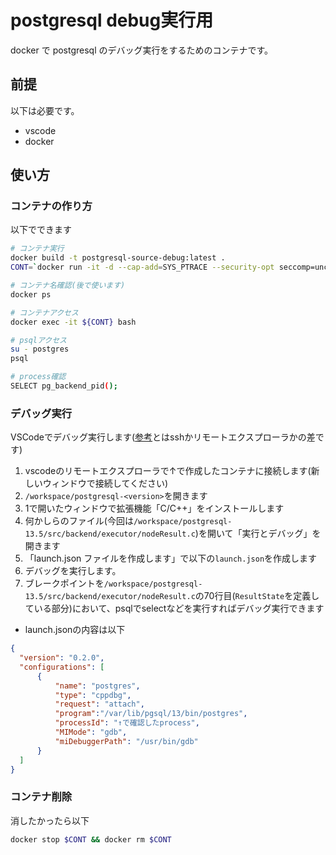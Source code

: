 # postgresql debug実行用

docker で postgresql のデバッグ実行をするためのコンテナです。

## 前提
以下は必要です。
- vscode
- docker

## 使い方
### コンテナの作り方

以下でできます

```bash
# コンテナ実行
docker build -t postgresql-source-debug:latest .
CONT=`docker run -it -d --cap-add=SYS_PTRACE --security-opt seccomp=unconfined postgresql-source-debug:latest`

# コンテナ名確認(後で使います)
docker ps

# コンテナアクセス
docker exec -it ${CONT} bash

# psqlアクセス
su - postgres
psql

# process確認
SELECT pg_backend_pid();
```

### デバッグ実行

VSCodeでデバッグ実行します([参考](https://taityo-diary.hatenablog.jp/entry/2023/02/10/074630)とはsshかリモートエクスプローラかの差です)

1. vscodeのリモートエクスプローラで↑で作成したコンテナに接続します(新しいウィンドウで接続してください)
2. `/workspace/postgresql-<version>`を開きます
3. 1で開いたウィンドウで拡張機能「C/C++」をインストールします
4. 何かしらのファイル(今回は`/workspace/postgresql-13.5/src/backend/executor/nodeResult.c`)を開いて「実行とデバッグ」を開きます
5. 「launch.json ファイルを作成します」で以下の`launch.json`を作成します
6. デバッグを実行します。
7. ブレークポイントを`/workspace/postgresql-13.5/src/backend/executor/nodeResult.c`の70行目(`ResultState`を定義している部分)において、psqlでselectなどを実行すればデバッグ実行できます

- launch.jsonの内容は以下

```json
{
  "version": "0.2.0",
  "configurations": [
      {
          "name": "postgres",
          "type": "cppdbg",
          "request": "attach",
          "program":"/var/lib/pgsql/13/bin/postgres",
          "processId": "↑で確認したprocess",
          "MIMode": "gdb",
          "miDebuggerPath": "/usr/bin/gdb"
      }
  ]
}
```

### コンテナ削除
消したかったら以下

```bash
docker stop $CONT && docker rm $CONT
```
